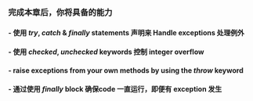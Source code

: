 ### 完成本章后，你将具备的能力
#### - 使用 _try_, _catch_ & _finally_ statements 声明来 Handle exceptions 处理例外
#### - 使用 _checked_, _unchecked_ keywords 控制 integer overflow
#### - raise exceptions from your own methods by using the _throw_ keyword
#### - 通过使用 _finally_ block 确保code 一直运行，即便有 exception 发生
